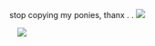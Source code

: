 ⠀⠀⠀⠀⠀⠀⠀⠀⠀⠀⠀⠀stop copying my ponies, thanx . . ![](https://i.imgur.com/w2BJ3FH.png)

⠀⠀⠀⠀⠀⠀⠀⠀⠀⠀⠀⠀⠀ ![](https://i.imgur.com/ZpfF2TH.png)
